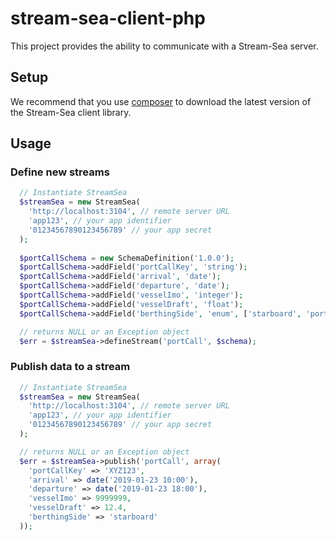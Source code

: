 # stream-sea-client-php
This project provides the ability to communicate with a Stream-Sea server.


## Setup

We recommend that you use [composer](https://getcomposer.org) to download the latest version of the Stream-Sea client library.


## Usage


### Define new streams

```php
  // Instantiate StreamSea
  $streamSea = new StreamSea(
    'http://localhost:3104', // remote server URL
    'app123', // your app identifier
    '01234567890123456789' // your app secret
  );
  
  $portCallSchema = new SchemaDefinition('1.0.0');
  $portCallSchema->addField('portCallKey', 'string');
  $portCallSchema->addField('arrival', 'date');
  $portCallSchema->addField('departure', 'date');
  $portCallSchema->addField('vesselImo', 'integer');
  $portCallSchema->addField('vesselDraft', 'float');
  $portCallSchema->addField('berthingSide', 'enum', ['starboard', 'port']);

  // returns NULL or an Exception object
  $err = $streamSea->defineStream('portCall', $schema); 
```

### Publish data to a stream

```php
  // Instantiate StreamSea
  $streamSea = new StreamSea(
    'http://localhost:3104', // remote server URL
    'app123', // your app identifier
    '01234567890123456789' // your app secret
  );

  // returns NULL or an Exception object
  $err = $streamSea->publish('portCall', array(  
    'portCallKey' => 'XYZ123',
    'arrival' => date('2019-01-23 10:00'),
    'departure' => date('2019-01-23 18:00'),
    'vesselImo' => 9999999,
    'vesselDraft' => 12.4,
    'berthingSide' => 'starboard'
  ));
```
